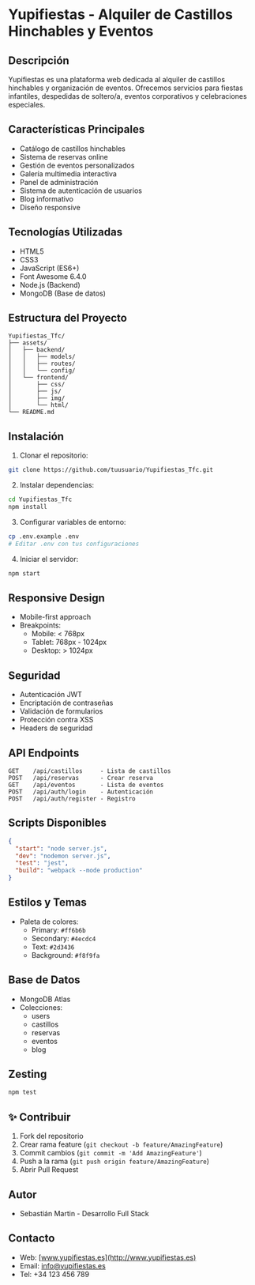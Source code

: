 # Yupifiestas - Alquiler de Castillos Hinchables y Eventos

## Descripción
Yupifiestas es una plataforma web dedicada al alquiler de castillos hinchables y organización de eventos. Ofrecemos servicios para fiestas infantiles, despedidas de soltero/a, eventos corporativos y celebraciones especiales.

## Características Principales
- Catálogo de castillos hinchables
- Sistema de reservas online
- Gestión de eventos personalizados
- Galería multimedia interactiva
- Panel de administración
- Sistema de autenticación de usuarios
- Blog informativo
- Diseño responsive

## Tecnologías Utilizadas
- HTML5
- CSS3
- JavaScript (ES6+)
- Font Awesome 6.4.0
- Node.js (Backend)
- MongoDB (Base de datos)

## Estructura del Proyecto
```
Yupifiestas_Tfc/
├── assets/
│   ├── backend/
│   │   ├── models/
│   │   ├── routes/
│   │   └── config/
│   └── frontend/
│       ├── css/
│       ├── js/
│       ├── img/
│       └── html/
└── README.md
```

## Instalación
1. Clonar el repositorio:
```bash
git clone https://github.com/tuusuario/Yupifiestas_Tfc.git
```

2. Instalar dependencias:
```bash
cd Yupifiestas_Tfc
npm install
```

3. Configurar variables de entorno:
```bash
cp .env.example .env
# Editar .env con tus configuraciones
```

4. Iniciar el servidor:
```bash
npm start
```

## Responsive Design
- Mobile-first approach
- Breakpoints:
  - Mobile: < 768px
  - Tablet: 768px - 1024px
  - Desktop: > 1024px

## Seguridad
- Autenticación JWT
- Encriptación de contraseñas
- Validación de formularios
- Protección contra XSS
- Headers de seguridad

## API Endpoints
```
GET    /api/castillos     - Lista de castillos
POST   /api/reservas      - Crear reserva
GET    /api/eventos       - Lista de eventos
POST   /api/auth/login    - Autenticación
POST   /api/auth/register - Registro
```

## Scripts Disponibles
```json
{
  "start": "node server.js",
  "dev": "nodemon server.js",
  "test": "jest",
  "build": "webpack --mode production"
}
```

## Estilos y Temas
- Paleta de colores:
  - Primary: `#ff6b6b`
  - Secondary: `#4ecdc4`
  - Text: `#2d3436`
  - Background: `#f8f9fa`

## Base de Datos
- MongoDB Atlas
- Colecciones:
  - users
  - castillos
  - reservas
  - eventos
  - blog

## Zesting
```bash
npm test
```

## ✨ Contribuir
1. Fork del repositorio
2. Crear rama feature (`git checkout -b feature/AmazingFeature`)
3. Commit cambios (`git commit -m 'Add AmazingFeature'`)
4. Push a la rama (`git push origin feature/AmazingFeature`)
5. Abrir Pull Request

## Autor
- Sebastián Martin - Desarrollo Full Stack


## Contacto
- Web: [www.yupifiestas.es](http://www.yupifiestas.es)
- Email: info@yupifiestas.es
- Tel: +34 123 456 789